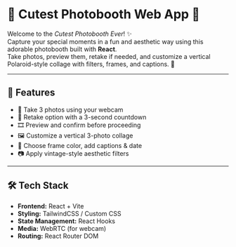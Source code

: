 # 📸 Cutest Photobooth Web App 🎀

Welcome to the *Cutest Photobooth Ever*! ✨  
Capture your special moments in a fun and aesthetic way using this adorable photobooth built with **React**.  
Take photos, preview them, retake if needed, and customize a vertical Polaroid-style collage with filters, frames, and captions. 💖

---

## 🌟 Features

- 🎥 Take 3 photos using your webcam
- 🔁 Retake option with a 3-second countdown
- 🎞️ Preview and confirm before proceeding
- 🖼️ Customize a vertical 3-photo collage
- 🎨 Choose frame color, add captions & date
- 📷 Apply vintage-style aesthetic filters

---

## 🛠️ Tech Stack

- **Frontend:** React + Vite
- **Styling:** TailwindCSS / Custom CSS
- **State Management:** React Hooks
- **Media:** WebRTC (for webcam)
- **Routing:** React Router DOM
